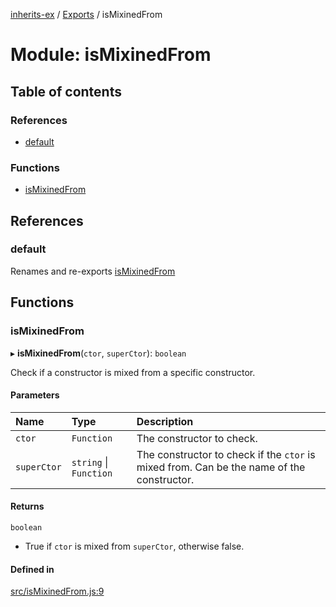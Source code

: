 [inherits-ex](../README.md) / [Exports](../modules.md) / isMixinedFrom

# Module: isMixinedFrom

## Table of contents

### References

- [default](isMixinedFrom.md#default)

### Functions

- [isMixinedFrom](isMixinedFrom.md#ismixinedfrom)

## References

### default

Renames and re-exports [isMixinedFrom](isMixinedFrom.md#ismixinedfrom)

## Functions

### isMixinedFrom

▸ **isMixinedFrom**(`ctor`, `superCtor`): `boolean`

Check if a constructor is mixed from a specific constructor.

#### Parameters

| Name | Type | Description |
| :------ | :------ | :------ |
| `ctor` | `Function` | The constructor to check. |
| `superCtor` | `string` \| `Function` | The constructor to check if the `ctor` is mixed from. Can be the name of the constructor. |

#### Returns

`boolean`

- True if `ctor` is mixed from `superCtor`, otherwise false.

#### Defined in

[src/isMixinedFrom.js:9](https://github.com/snowyu/inherits-ex.js/blob/505b794/src/isMixinedFrom.js#L9)
